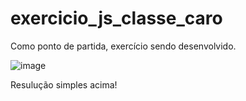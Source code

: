 # exercicio_js_classe_caro
Como ponto de partida, exercício sendo desenvolvido.


![image](https://github.com/simasguga/exercicio_js_classe_caro/assets/163364952/9d669ab3-b411-4ac6-b76a-009ff3efad68)

Resulução simples acima!
